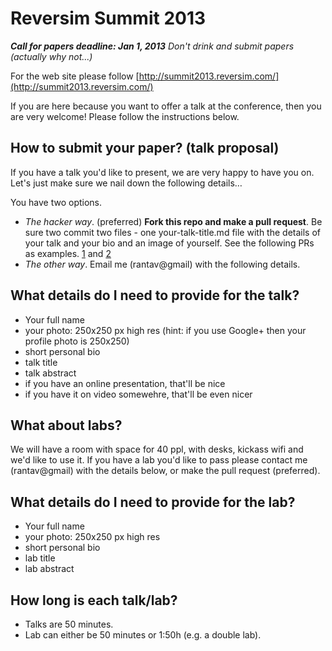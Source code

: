 Reversim Summit 2013
====================

___Call for papers deadline: Jan 1, 2013___ *Don't drink and submit papers (actually why not...)*

For the web site please follow [http://summit2013.reversim.com/](http://summit2013.reversim.com/)

If you are here because you want to offer a talk at the conference, then you are very welcome! Please follow the instructions below.

How to submit your paper? (talk proposal)
-----
If you have a talk you'd like to present, we are very happy to have you on. Let's just make sure we nail down the following details…

You have two options. 

- *The hacker way*. (preferred) __Fork this repo and make a pull request__. Be sure two commit two files - one your-talk-title.md file with the details of your talk and your bio and an image of yourself. See the following PRs as examples. [1](https://github.com/rantav/reversim-summit-2013/pull/1) and [2](https://github.com/rantav/reversim-summit-2013/pull/2)
- *The other way*. Email me (rantav@gmail) with the following details. 

What details do I need to provide for the talk?
----
- Your full name
- your photo: 250x250 px high res (hint: if you use Google+ then your profile photo is 250x250)
- short personal bio
- talk title
- talk abstract
- if you have an online presentation, that'll be nice
- if you have it on video somewehre, that'll be even nicer


What about labs?
----
We will have a room with space for 40 ppl, with desks, kickass wifi and we'd like to use it.
If you have a lab you'd like to pass please contact me (rantav@gmail) with the details below, or make the pull request (preferred). 

What details do I need to provide for the lab?
----
- Your full name
- your photo: 250x250 px high res
- short personal bio
- lab title
- lab abstract

How long is each talk/lab?
----
* Talks are 50 minutes. 
* Lab can either be 50 minutes or 1:50h (e.g. a double lab).


